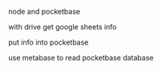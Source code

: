 node and pocketbase

with drive get google sheets info

put info into pocketbase

use metabase to read pocketbase database
